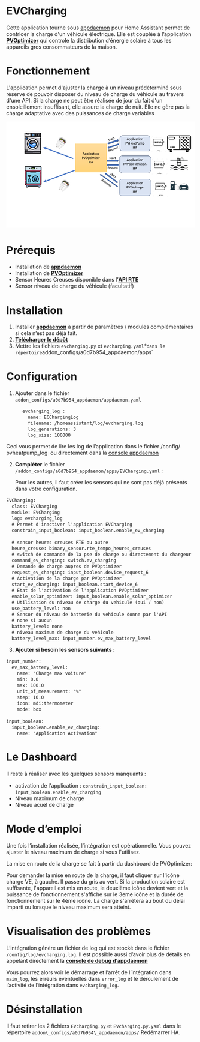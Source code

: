# EVCharging
Cette application tourne sous [appdaemon](https://appdaemon.readthedocs.io/en/latest/INSTALL.html) pour Home Assistant permet de contrloer la charge d'un véhicule électrique. Elle est couplée à l’application **[PVOptimizer](https://github.com/loudemer/pvoptimizer)** qui controle la distribution d’énergie solaire à tous les appareils gros consommateurs de la maison.

# Fonctionnement
L'application permet d'ajuster la charge à un niveau prédéterminé sous réserve de pouvoir disposer du niveau de charge du véhicule au travers d'une API.
Si la charge ne peut être réalisée de jour du fait d'un ensoleillement insuffisant, elle assure la charge de nuit.
Elle ne gère pas la charge adaptative avec des puissances de charge variables 

![Icon](https://github.com/loudemer/pvoptimizer/blob/main/images/applications.png?raw=true)

# Prérequis
- Installation de **[appdaemon](https://appdaemon.readthedocs.io/en/latest/INSTALL.html)**
- Installation de **[PVOptimizer](https://github.com/loudemer/pvoptimizer)**
- Sensor Heures Creuses disponible dans l’**[API RTE](https://www.api-couleur-tempo.fr/api)**
- Sensor niveau de charge du véhicule (facultatif)

# Installation
1. Installer **[appdaemon](https://appdaemon.readthedocs.io/en/latest/INSTALL.html)** à partir de paramètres / modules complémentaires si cela n’est pas déjà fait.
2. **[Télécharger le dépôt](https://github.com/loudemer/evcharging/)**
3. Mettre les fichiers `evcharging.py` et `evcharging.yaml`*` dans le répertoire `addon\_configs/a0d7b954\_appdaemon/apps`

# Configuration
1. Ajouter dans le fichier `addon_configs/a0d7b954_appdaemon/appdaemon.yaml`
```   
      evcharging_log :
        name: ECChargingLog
        filename: /homeassistant/log/evcharging.log
        log_generations: 3
        log_size: 100000
```
   Ceci vous permet de lire les log de l’application dans le fichier /config/ pvheatpump\_log  ou directement dans la [console appdaemon](http://ip\_ha:5050)

2. **Compléter** le fichier `/addon_configs/a0d7b954_appdaemon/apps/EVCharging.yaml` :

   Pour les autres, il faut créer les sensors qui ne sont pas déjà présents dans votre configuration.

```
EVCharging:
  class: EVCharging
  module: EVCharging
  log: evcharging_log
  # Permet d'inactiver l'application EVCharging
  constrain_input_boolean: input_boolean.enable_ev_charging

  # sensor heures creuses RTE ou autre
  heure_creuse: binary_sensor.rte_tempo_heures_creuses
  # switch de commande de la pse de charge ou directement du chargeur
  command_ev_charging: switch.ev_charging
  # Demande de charge aupres de PVOptimizer
  request_ev_charging: input_boolean.device_request_6
  # Activation de la charge par PVOptimizer
  start_ev_charging: input_boolean.start_device_6
  # Etat de l'activation de l'application PVOptimizer
  enable_solar_optimizer: input_boolean.enable_solar_optimizer
  # Utilisation du niveau de charge du vehicule (oui / non)
  use_battery_level: non
  # Sensor du niveau de batterie du vehicule donne par l'API
  # none si aucun
  battery_level: none
  # niveau maximum de charge du vehicule
  battery_level_max: input_number.ev_max_battery_level

```

3. **Ajouter si besoin les sensors suivants :**
   
```
input_number:
  ev_max_battery_level:
    name: "Charge max voiture"
    min: 0.0
    max: 100.0
    unit_of_measurement: "%"
    step: 10.0
    icon: mdi:thermometer
    mode: box

input_boolean:  
  input_boolean.enable_ev_charging:
    name: "Application Activation"
```

# Le Dashboard
Il reste à réaliser avec les quelques sensors manquants :
- activation de l'application : `constrain_input_boolean: input_boolean.enable_ev_charging`
- Niveau maximum de charge
- Niveau acuel de charge

# Mode d’emploi
Une fois l’installation réalisée, l’intégration est opérationnelle.
Vous pouvez ajuster le niveau maximum de charge si vous l'utilisez.

La mise en route de la charge se fait à partir du dashboard de PVOptimizer:

Pour demander la mise en route de la charge, il faut cliquer sur l'icône charge VE, à gauche. Il passe du gris au vert.
Si la production solaire est suffisante, l'appareil est mis en route, le deuxième icône devient vert et la puissance de fonctionnement s'affiche sur le 3eme icône et la durée de fonctionnement sur le 4ème icône.
La charge s'arrêtera au bout du délai imparti ou lorsque le niveau maximum sera atteint.

# Visualisation des problèmes
L’intégration génère un fichier de log qui est stocké dans le fichier `/config/log/evcharging.log`.
Il est possible aussi d’avoir plus de détails en appelant directement la **[console de debug d’appdaemon](http://<ip_homeassistant>:5050)**

Vous pourrez alors voir le démarrage et l’arrêt de l’intégration dans `main_log`, les erreurs éventuelles dans `error_log` et le déroulement de l’activité de l’intégration dans `evcharging_log`.
# Désinstallation
Il faut retirer les 2 fichiers `EVcharging.py` et `EVcharging.py.yaml` dans le répertoire `addon\_configs/a0d7b954\_appdaemon/apps/`
Redémarrer HA.

